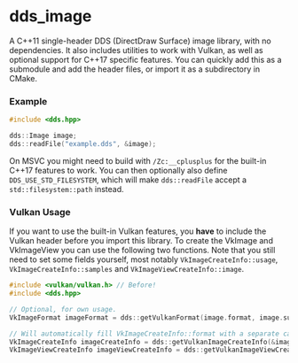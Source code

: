 # dds_image

A C++11 single-header DDS (DirectDraw Surface) image library,
with no dependencies.
It also includes utilities to work with Vulkan, as well
as optional support for C++17 specific features.
You can quickly add this as a submodule and add the header files,
or import it as a subdirectory in CMake.

### Example

```cpp
#include <dds.hpp>

dds::Image image;
dds::readFile("example.dds", &image);
```

On MSVC you might need to build with `/Zc:__cplusplus` for the built-in C++17 features to work.
You can then optionally also define `DDS_USE_STD_FILESYSTEM`, which will make `dds::readFile` accept
a `std::filesystem::path` instead.

### Vulkan Usage

If you want to use the built-in Vulkan features, you **have** to include
the Vulkan header before you import this library.
To create the VkImage and VkImageView you can use the following two functions.
Note that you still need to set some fields yourself, most notably `VkImageCreateInfo::usage`,
`VkImageCreateInfo::samples` and `VkImageViewCreateInfo::image`.

```cpp
#include <vulkan/vulkan.h> // Before!
#include <dds.hpp>
```
```cpp
// Optional, for own usage.
VkImageFormat imageFormat = dds::getVulkanFormat(image.format, image.supportsAlpha);

// Will automatically fill VkImageCreateInfo::format with a separate call to dds::getVulkanFormat.
VkImageCreateInfo imageCreateInfo = dds::getVulkanImageCreateInfo(&image);
VkImageViewCreateInfo imageViewCreateInfo = dds::getVulkanImageViewCreateInfo(&image);
```
